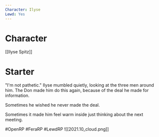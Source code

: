 ```yaml
---
Character: Ilyse
Lewd: Yes
---
```

# Character
[[Ilyse Spitz]]

# Starter
"I'm not pathetic." Ilyse mumbled quietly, looking at the three men around him. The Don made him do this again, because of the deal he made for information.

Sometimes he wished he never made the deal.

Sometimes it made him feel warm inside just thinking about the next meeting.  

#OpenRP #FeraRP #LewdRP 
![[2021.10_cloud.png]]
